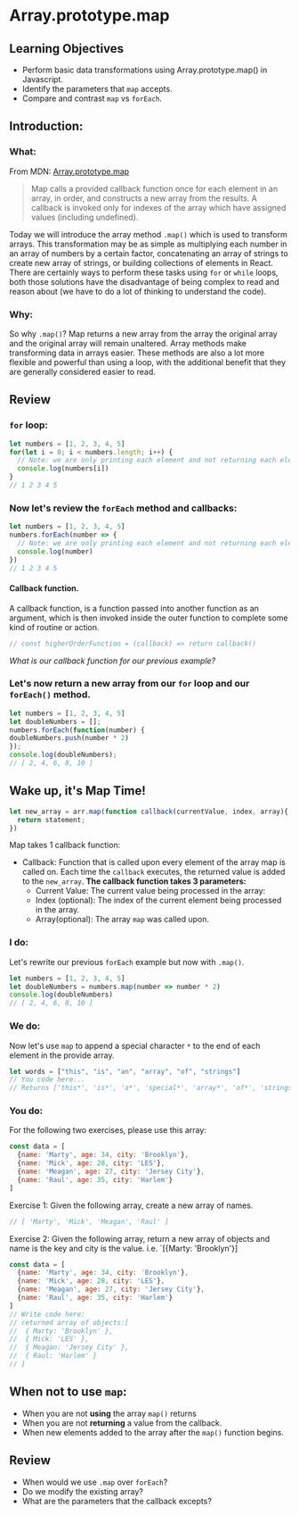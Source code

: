 # Array.prototype.map
## Learning Objectives
- Perform basic data transformations using Array.prototype.map() in Javascript.
- Identify the parameters that `map` accepts.
- Compare and contrast `map` vs `forEach`.
## Introduction:
### What:
From MDN: [Array.prototype.map](https://developer.mozilla.org/en-US/docs/Web/JavaScript/Reference/Global_Objects/Array/map)
> Map calls a provided callback function once for each element in an array, in order, and constructs a new array from the results. A callback is invoked only for indexes of the array which have assigned values (including undefined).

Today we will introduce the array method `.map()` which is used to transform arrays. This transformation may be as simple as multiplying each number in an array of numbers by a certain factor, concatenating an array of strings to create new array of strings, or building collections of elements in React.
There are certainly ways to perform these tasks using `for` or `while` loops,
both those solutions have the disadvantage of being complex to read and reason
about (we have to do a lot of thinking to understand the code).
### Why:
So why `.map()`? Map returns a new array from the array the original array and the original array will remain unaltered.
Array methods make transforming data in arrays easier. These methods are also a lot more flexible and powerful than
using a loop, with the additional benefit that they are generally considered easier to read.
## Review 
### `for` loop:
```js
let numbers = [1, 2, 3, 4, 5]
for(let i = 0; i < numbers.length; i++) {
  // Note: we are only printing each element and not returning each element
  console.log(numbers[i])
}
// 1 2 3 4 5
```
### Now let's review the `forEach` method and callbacks:
```js
let numbers = [1, 2, 3, 4, 5]
numbers.forEach(number => {
  // Note: we are only printing each element and not returning each element
  console.log(number)
})
// 1 2 3 4 5
```
#### Callback function.
A callback function, is a function passed into another function as an argument, which is then invoked inside the outer function to complete some kind of routine or action.
```js
// const higherOrderFunction = (callback) => return callback()
```
*What is our callback function for our previous example?*
### Let's now return a new array from our `for` loop and our `forEach()` method.
```js
let numbers = [1, 2, 3, 4, 5]
let doubleNumbers = [];
numbers.forEach(function(number) {
doubleNumbers.push(number * 2)
});
console.log(doubleNumbers);
// [ 2, 4, 6, 8, 10 ]
```
## Wake up, it's Map Time!
```js
let new_array = arr.map(function callback(currentValue, index, array){
  return statement;
})
```
Map takes 1 callback function:
- Callback: Function that is called upon every element of the array map is called on. Each time the `callback` executes, the returned value is added to the `new_array`.
    **The callback function takes 3 parameters:**
    - Current Value: The current value being processed in the array:
    - Index (optional): The index of the current element being processed in the array.
    - Array(optional): The array `map` was called upon.
### I do:
Let's rewrite our previous `forEach` example but now with `.map()`.
```js
let numbers = [1, 2, 3, 4, 5]
let doubleNumbers = numbers.map(number => number * 2)
console.log(doubleNumbers)
// [ 2, 4, 6, 8, 10 ]
```
### We do:
Now let's use `map` to append a special character `*` to the end of each element in the provide array.
```js
let words = ["this", "is", "an", "array", "of", "strings"]
// You code here...
// Returns ['this*', 'is*', 'a*', 'special*', 'array*', 'of*', 'strings*']
```
### You do:
For the following two exercises, please use this array:
```js
const data = [
  {name: 'Marty', age: 34, city: 'Brooklyn'},
  {name: 'Mick', age: 28, city: 'LES'},
  {name: 'Meagan', age: 27, city: 'Jersey City'},
  {name: 'Raul', age: 35, city: 'Harlem'}
]
```
Exercise 1:
Given the following array, create a new array of names.
```js
// [ 'Marty', 'Mick', 'Meagan', 'Raul' ]
```
Exercise 2:
 Given the following array, return a new array of objects and name is the key and city is the value. i.e. `[{Marty: 'Brooklyn'}]
```js
const data = [
  {name: 'Marty', age: 34, city: 'Brooklyn'},
  {name: 'Mick', age: 28, city: 'LES'},
  {name: 'Meagan', age: 27, city: 'Jersey City'},
  {name: 'Raul', age: 35, city: 'Harlem'}
]
// Write code here:
// returned array of objects:[
//  { Marty: 'Brooklyn' },
//  { Mick: 'LES' },
//  { Meagan: 'Jersey City' },
//  { Raul: 'Harlem' }
// ]
```
## When not to use `map`:
 - When you are not **using** the array `map()` returns
 - When you are not **returning** a value from the callback.
 - When new elements added to the array after the `map()` function begins.
 
## Review
  - When would we use `.map` over `forEach`?
  - Do we modify the existing array?
  - What are the parameters that the callback excepts?
